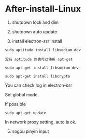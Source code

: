 # After-install-Linux

1. shutdown lock and dim
2. shutdown auto update

3. install electron-ssr
install 
~~~
sudo aptitude install libsodium-dev

没有 aptitude 的也可以使用 apt-get

sudo apt-get install libsodium-dev
~~~
~~~
sudo apt-get install libcrypto
~~~
You can check log in electron-ssr

Set global mode

If possible
~~~
sudo apt-get update
~~~
In network proxy setting, auto is ok.

5. sogou pinyin input

